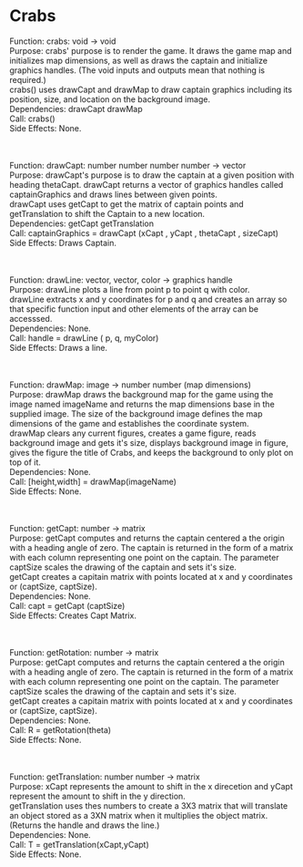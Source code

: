 # Crabs

Function: crabs: void -> void <br>
Purpose: crabs' purpose is to render the game. It draws the game map and initializes map dimensions, as well as draws the captain and initialize graphics handles. (The void inputs and outputs mean that nothing is required.) <br>
crabs() uses drawCapt and drawMap to draw captain graphics including its position, size, and location on the background image. <br>
Dependencies: drawCapt drawMap <br>
Call: crabs() <br>
Side Effects: None. <br>
<br>
<br>


Function: drawCapt: number number number number -> vector <br>
Purpose: drawCapt's purpose is to draw the captain at a given position with heading thetaCapt. drawCapt returns a vector of graphics handles called captainGraphics and draws lines between given points. <br>
drawCapt uses getCapt to get the matrix of captain points and getTranslation to shift the Captain to a new location. <br>
Dependencies: getCapt getTranslation <br>
Call: captainGraphics = drawCapt (xCapt , yCapt , thetaCapt , sizeCapt) <br>
Side Effects: Draws Captain. <br>
<br>
<br>


Function: drawLine: vector, vector, color -> graphics handle <br>
Purpose: drawLine plots a line from point p to point q with color. <br>
drawLine extracts x and y coordinates for p and q and creates an array so that specific function input and other elements of the array can be accesssed. <br>
Dependencies: None. <br>
Call: handle = drawLine ( p, q, myColor) <br>
Side Effects: Draws a line. <br>
<br>
<br>


Function: drawMap: image -> number number (map dimensions) <br>
Purpose: drawMap draws the background map for the game using the image named imageName and returns the map dimensions base in the supplied image. The size of the background image defines the map dimensions of the game and establishes the coordinate system. <br>
drawMap clears any current figures, creates a game figure, reads background image and gets it's size, displays background image in figure, gives the figure the title of Crabs, and keeps the background to only plot on top of it. <br>
Dependencies: None. <br>
Call: [height,width] = drawMap(imageName) <br>
Side Effects: None.  <br>
<br>
<br>


Function: getCapt: number -> matrix <br>
Purpose: getCapt computes and returns the captain centered a the origin with a heading angle of zero. The captain is returned in the form of a matrix with each column representing one point on the captain. The parameter captSize scales the drawing of the captain and sets it's size. <br>
getCapt creates a capitain matrix with points located at x and y coordinates or (captSize, captSize). <br>
Dependencies: None. <br> 
Call: capt = getCapt (captSize) <br>
Side Effects: Creates Capt Matrix. <br>
<br>
<br>

Function: getRotation: number -> matrix <br>
Purpose: getCapt computes and returns the captain centered a the origin with a heading angle of zero. The captain is returned in the form of a matrix with each column representing one point on the captain. The parameter captSize scales the drawing of the captain and sets it's size. <br>
getCapt creates a capitain matrix with points located at x and y coordinates or (captSize, captSize). <br>
Dependencies: None. <br> 
Call: R = getRotation(theta) <br>
Side Effects: None. <br>
<br>
<br>

Function: getTranslation: number number -> matrix <br>
Purpose: xCapt represents the amount to shift in the x direcetion and yCapt represent the amount to shift in the y direction. <br>
getTranslation uses thes numbers to create a 3X3 matrix that will translate an object stored as a 3XN matrix when it multiplies the object matrix. (Returns the handle and draws the line.) <br>
Dependencies: None. <br>
Call: T = getTranslation(xCapt,yCapt) <br>
Side Effects: None. <br>
<b>
<b>
